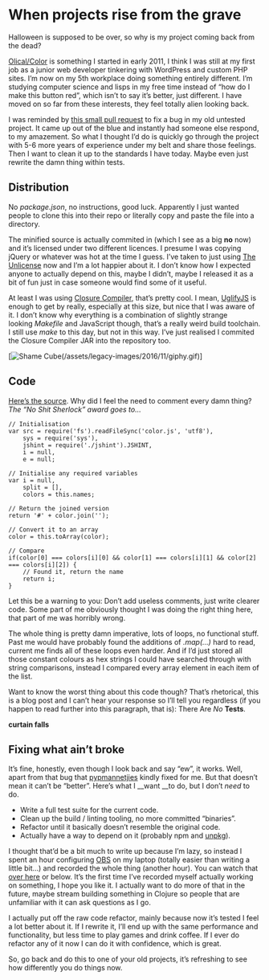# When projects rise from the grave

Halloween is supposed to be over, so why is my project coming back from the dead?

[Olical/Color](https://github.com/Olical/Color) is something I started in early 2011, I think I was still at my first job as a junior web developer tinkering with WordPress and custom PHP sites. I’m now on my 5th workplace doing something entirely different. I’m studying computer science and lisps in my free time instead of “how do I make this button red”, which isn’t to say it’s better, just different. I have moved on so far from these interests, they feel totally alien looking back.

I was reminded by [this small pull request](https://github.com/Olical/Color/pull/1) to fix a bug in my old untested project. It came up out of the blue and instantly had someone else respond, to my amazement. So what I thought I’d do is quickly go through the project with 5-6 more years of experience under my belt and share those feelings. Then I want to clean it up to the standards I have today. Maybe even just rewrite the damn thing within tests.

## Distribution

No _package.json_, no instructions, good luck. Apparently I just wanted people to clone this into their repo or literally copy and paste the file into a directory.

The minified source is actually commited in (which I see as a big **no** now) and it’s licensed under two different licences. I presume I was copying jQuery or whatever was hot at the time I guess. I’ve taken to just using [The Unlicense](http://unlicense.org/) now and I’m a lot happier about it. I don’t know how I expected anyone to actually depend on this, maybe I didn’t, maybe I released it as a bit of fun just in case someone would find some of it useful.

At least I was using [Closure Compiler](https://developers.google.com/closure/compiler/), that’s pretty cool. I mean, [UglifyJS](https://github.com/mishoo/UglifyJS) is enough to get by really, especially at this size, but nice that I was aware of it. I don’t know why everything is a combination of slightly strange looking _Makefile_ and JavaScript though, that’s a really weird build toolchain. I still use _make_ to this day, but not in this way. I’ve just realised I commited the Closure Compiler JAR into the repository too.

[![Shame Cube](/assets/legacy-images/2016/11/giphy.gif)(/assets/legacy-images/2016/11/giphy.gif)]

## Code

[Here’s the source](https://github.com/Olical/Color/blob/45a83fecda62c086e788895182e403a9c9b42807/color.js). Why did I feel the need to comment every damn thing? _The “No Shit Sherlock” award goes to…_

```
// Initialisation
var src = require('fs').readFileSync('color.js', 'utf8'),
    sys = require('sys'),
    jshint = require('./jshint').JSHINT,
    i = null,
    e = null;
```

```
// Initialise any required variables
var i = null,
    split = [],
    colors = this.names;
```

```
// Return the joined version
return '#' + color.join('');
```

```
// Convert it to an array
color = this.toArray(color);
```

```
// Compare
if(color[0] === colors[i][0] && color[1] === colors[i][1] && color[2] === colors[i][2]) {
    // Found it, return the name
    return i;
}
```

Let this be a warning to you: Don’t add useless comments, just write clearer code. Some part of me obviously thought I was doing the right thing here, that part of me was horribly wrong.

The whole thing is pretty damn imperative, lots of loops, no functional stuff. Past me would have probably found the additions of _.map(…)_ hard to read, current me finds all of these loops even harder. And if I’d just stored all those constant colours as hex strings I could have searched through with string comparisons, instead I compared every array element in each item of the list.

Want to know the worst thing about this code though? That’s rhetorical, this is a blog post and I can’t hear your response so I’ll tell you regardless (if you happen to read further into this paragraph, that is): There Are _No_ **Tests**.

**curtain falls**

## Fixing what ain’t broke

It’s fine, honestly, even though I look back and say “ew”, it works. Well, apart from that bug that [pypmannetjies](https://github.com/pypmannetjies) kindly fixed for me. But that doesn’t mean it can’t be “better”. Here’s what I __want __to do, but I don’t _need_ to do.

* Write a full test suite for the current code.
* Clean up the build / linting tooling, no more committed “binaries”.
* Refactor until it basically doesn’t resemble the original code.
* Actually have a way to depend on it (probably npm and [unpkg](https://unpkg.com/#/)).

I thought that’d be a bit much to write up because I’m lazy, so instead I spent an hour configuring [OBS](https://obsproject.com/) on my laptop (totally easier than writing a little bit…) and recorded the whole thing (another hour). You can watch that [over here](https://youtu.be/dCRK7IHg4Bk) or below. It’s the first time I’ve recorded myself actually working on something, I hope you like it. I actually want to do more of that in the future, maybe stream building something in Clojure so people that are unfamiliar with it can ask questions as I go.

I actually put off the raw code refactor, mainly because now it’s tested I feel a lot better about it. If I rewrite it, I’ll end up with the same performance and functionality, but less time to play games and drink coffee. If I ever do refactor any of it now I can do it with confidence, which is great.

So, go back and do this to one of your old projects, it’s refreshing to see how differently you do things now.
